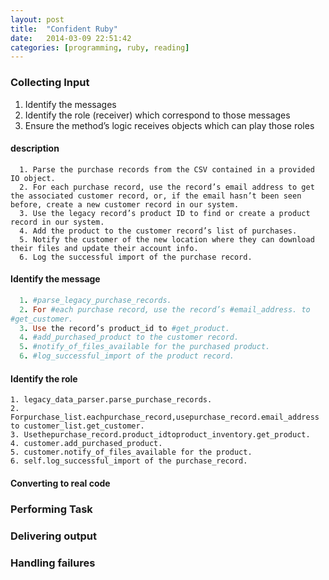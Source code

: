 ```yaml
---
layout: post
title:  "Confident Ruby"
date:   2014-03-09 22:51:42
categories: [programming, ruby, reading]
---
```


### Collecting Input
  1. Identify the messages
  2. Identify the role (receiver) which correspond to those messages
  3. Ensure the method’s logic receives objects which can play
  those roles

  #### description
  ```
    1. Parse the purchase records from the CSV contained in a provided IO object.
    2. For each purchase record, use the record’s email address to get the associated customer record, or, if the email hasn’t been seen before, create a new customer record in our system.
    3. Use the legacy record’s product ID to find or create a product record in our system.
    4. Add the product to the customer record’s list of purchases.
    5. Notify the customer of the new location where they can download their files and update their account info.
    6. Log the successful import of the purchase record.
  ```
  #### Identify the message
  ```ruby
    1. #parse_legacy_purchase_records.
    2. For #each purchase record, use the record’s #email_address. to
#get_customer.
    3. Use the record’s product_id to #get_product.
    4. #add_purchased_product to the customer record.
    5. #notify_of_files_available for the purchased product.
    6. #log_successful_import of the product record.
  ```
  #### Identify the role
  ```
  1. legacy_data_parser.parse_purchase_records.
  2. Forpurchase_list.eachpurchase_record,usepurchase_record.email_address
  to customer_list.get_customer.
  3. Usethepurchase_record.product_idtoproduct_inventory.get_product.
  4. customer.add_purchased_product.
  5. customer.notify_of_files_available for the product.
  6. self.log_successful_import of the purchase_record.
  ```
  #### Converting to real code

### Performing Task

### Delivering output

### Handling failures

